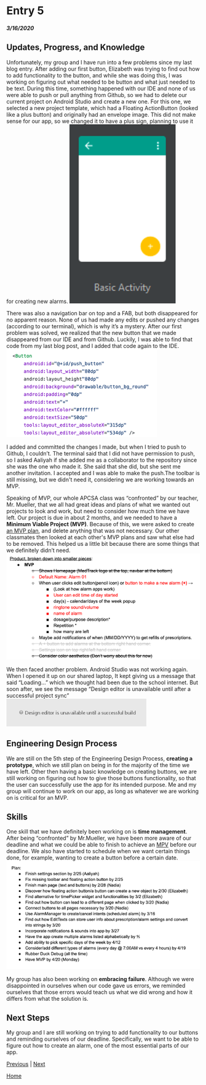 # Entry 5
##### 3/16/2020

## Updates, Progress, and Knowledge
Unfortunately, my group and I have run into a few problems since my last blog entry. After adding our first button, Elizabeth was trying to find out how to add functionality to the button, and while she was doing this, I was working on figuring out what needed to be button and what just needed to be text. During this time, something happened with our IDE and none of us were able to push or pull anything from Github, so we had to delete our current project on Android Studio and create a new one. For this one, we selected a new project template, which had a Floating ActionButton (looked like a plus button) and originally had an envelope image. This did not make sense for our app, so we changed it to have a plus sign, planning to use it for creating new alarms.
![basicActivityTemplate](../images/basicActivityTemplate.png)

There was also a navigation bar on top and a FAB, but both disappeared for no apparent reason. None of us had made any edits or pushed any changes (according to our terminal), which is why it’s a mystery. After our first problem was solved, we realized that the new button that we made disappeared from our IDE and from Github. Luckily, I was able to find that code from my last blog post, and I added that code again to the IDE.
![buttonCode](../images/buttonCode.png)

I added and committed the changes I made, but when I tried to push to Github, I couldn’t. The terminal said that I did not have permission to push, so I asked Aaliyah if she added me as a collaborator to the repository since she was the one who made it. She said that she did, but she sent me another invitation. I accepted and I was able to make the push.The toolbar is still missing, but we didn't need it, considering we are working towards an MVP.

Speaking of MVP, our whole APCSA class was “confronted” by our teacher, Mr. Mueller, that we all had great ideas and plans of what we wanted out projects to look and work, but need to consider how much time we have left. Our project is due in about 2 months, and we needed to have a **Minimum Viable Project (MVP)**. Because of this, we were asked to create [an MVP plan](https://docs.google.com/document/d/1oT6_pVsTJQ0GJRSl8vFxRfhs3eHhCAC57CdCikJjv38/edit?usp=sharing), and delete anything that was not necessary. Our other classmates then looked at each other's MVP plans and saw what else had to be removed. This helped us a little bit because there are some things that we definitely didn’t need.
![MVPPlan](../images/MVPPlan.png)

We then faced another problem. Android Studio was not working again. When I opened it up on our shared laptop, It kept giving us a message that said “Loading…” which we thought had been due to the school internet. But soon after, we see the message “Design editor is unavailable until after a successful project sync”
![syncProblem](../images/syncProblem.png)

## Engineering Design Process
We are still on the 5th step of the Engineering Design Process, **creating a prototype**, which we still plan on being in for the majority of the time we have left. Other then having a basic knowledge on creating buttons, we are still working on figuring out how to give those buttons functionality, so that the user can successfully use the app for its intended purpose. Me and my group will continue to work on our app, as long as whatever we are working on is critical for an MVP.

## Skills
One skill that we have definitely been working on is **time management**. After being “confronted” by Mr.Mueller, we have been more aware of our deadline and what we could be able to finish to achieve an [MPV](https://docs.google.com/document/d/1oT6_pVsTJQ0GJRSl8vFxRfhs3eHhCAC57CdCikJjv38/edit?usp=sharing) before our deadline. We also have started to schedule when we want certain things done, for example, wanting to create a button before a certain date.
![MVPDates](../images/MVPDates.png)

My group has also been working on **embracing failure**. Although we were disappointed in ourselves when our code gave us errors, we reminded ourselves that those errors would teach us what we did wrong and how it differs from what the solution is.

## Next Steps
My group and I are still working on trying to add functionality to our buttons and reminding ourselves of our deadline. Specifically, we want to be able to figure out how to create an alarm, one of the most essential parts of our app.

[Previous](entry04.md) | [Next](entry06.md)

[Home](../README.md)